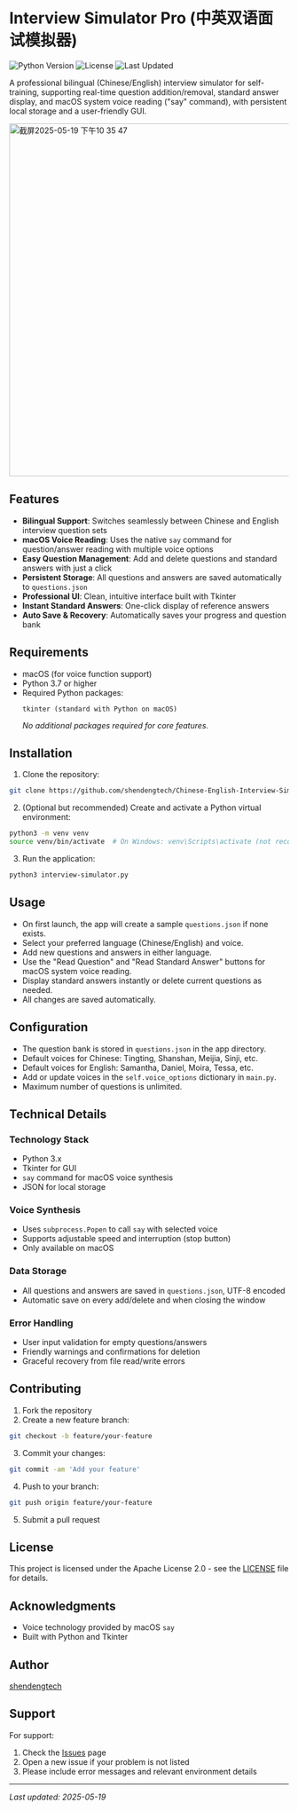 # Interview Simulator Pro (中英双语面试模拟器)

![Python Version](https://img.shields.io/badge/python-3.7%2B-blue.svg)
![License](https://img.shields.io/badge/license-Apache%202.0-green.svg)
![Last Updated](https://img.shields.io/badge/last%20updated-2025--05--19-brightgreen.svg)

A professional bilingual (Chinese/English) interview simulator for self-training, supporting real-time question addition/removal, standard answer display, and macOS system voice reading ("say" command), with persistent local storage and a user-friendly GUI.

<img width="636" alt="截屏2025-05-19 下午10 35 47" src="https://github.com/user-attachments/assets/ef21e213-d254-4827-9e5d-58e40b5dc726" />




## Features

- **Bilingual Support**: Switches seamlessly between Chinese and English interview question sets
- **macOS Voice Reading**: Uses the native `say` command for question/answer reading with multiple voice options
- **Easy Question Management**: Add and delete questions and standard answers with just a click
- **Persistent Storage**: All questions and answers are saved automatically to `questions.json`
- **Professional UI**: Clean, intuitive interface built with Tkinter
- **Instant Standard Answers**: One-click display of reference answers
- **Auto Save & Recovery**: Automatically saves your progress and question bank

## Requirements

- macOS (for voice function support)
- Python 3.7 or higher
- Required Python packages:
  ```
  tkinter (standard with Python on macOS)
  ```
  *No additional packages required for core features.*

## Installation

1. Clone the repository:
```bash
git clone https://github.com/shendengtech/Chinese-English-Interview-Simulator/blob/main/interview-simulator.py
```

2. (Optional but recommended) Create and activate a Python virtual environment:
```bash
python3 -m venv venv
source venv/bin/activate  # On Windows: venv\Scripts\activate (not recommended, voice not supported)
```

3. Run the application:
```bash
python3 interview-simulator.py
```

## Usage

- On first launch, the app will create a sample `questions.json` if none exists.
- Select your preferred language (Chinese/English) and voice.
- Add new questions and answers in either language.
- Use the "Read Question" and "Read Standard Answer" buttons for macOS system voice reading.
- Display standard answers instantly or delete current questions as needed.
- All changes are saved automatically.

## Configuration

- The question bank is stored in `questions.json` in the app directory.
- Default voices for Chinese: Tingting, Shanshan, Meijia, Sinji, etc.
- Default voices for English: Samantha, Daniel, Moira, Tessa, etc.
- Add or update voices in the `self.voice_options` dictionary in `main.py`.
- Maximum number of questions is unlimited.

## Technical Details

### Technology Stack
- Python 3.x
- Tkinter for GUI
- `say` command for macOS voice synthesis
- JSON for local storage

### Voice Synthesis
- Uses `subprocess.Popen` to call `say` with selected voice
- Supports adjustable speed and interruption (stop button)
- Only available on macOS

### Data Storage
- All questions and answers are saved in `questions.json`, UTF-8 encoded
- Automatic save on every add/delete and when closing the window

### Error Handling
- User input validation for empty questions/answers
- Friendly warnings and confirmations for deletion
- Graceful recovery from file read/write errors

## Contributing

1. Fork the repository
2. Create a new feature branch:
```bash
git checkout -b feature/your-feature
```
3. Commit your changes:
```bash
git commit -am 'Add your feature'
```
4. Push to your branch:
```bash
git push origin feature/your-feature
```
5. Submit a pull request

## License

This project is licensed under the Apache License 2.0 - see the [LICENSE](LICENSE) file for details.

## Acknowledgments

- Voice technology provided by macOS `say`
- Built with Python and Tkinter

## Author

[shendengtech](https://github.com/shendengtech)

## Support

For support:
1. Check the [Issues](https://github.com/your_username/interview-simulator/issues) page
2. Open a new issue if your problem is not listed
3. Please include error messages and relevant environment details

---

*Last updated: 2025-05-19*
